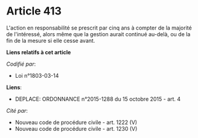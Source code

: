 # Article 413

L'action en responsabilité se prescrit par cinq ans à compter de la majorité de l'intéressé, alors même que la gestion aurait
continué au-delà, ou de la fin de la mesure si elle cesse avant.

**Liens relatifs à cet article**

_Codifié par_:

  - Loi n°1803-03-14

**Liens**:

  - DEPLACE: ORDONNANCE n°2015-1288 du 15 octobre 2015 - art. 4

_Cité par_:

  - Nouveau code de procédure civile - art. 1222 (V)
  - Nouveau code de procédure civile - art. 1230 (V)
